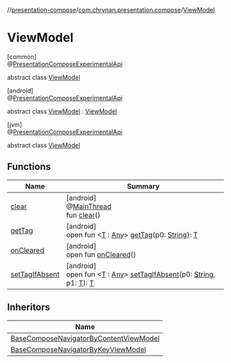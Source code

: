 //[presentation-compose](../../../index.md)/[com.chrynan.presentation.compose](../index.md)/[ViewModel](index.md)

# ViewModel

[common]\
@[PresentationComposeExperimentalApi](../-presentation-compose-experimental-api/index.md)

abstract class [ViewModel](index.md)

[android]\
@[PresentationComposeExperimentalApi](../../../../presentation-compose/presentation-compose/com.chrynan.presentation.compose/-presentation-compose-experimental-api/index.md)

abstract class [ViewModel](index.md) : [ViewModel](https://developer.android.com/reference/kotlin/androidx/lifecycle/ViewModel.html)

[jvm]\
@[PresentationComposeExperimentalApi](../../../../presentation-compose/presentation-compose/com.chrynan.presentation.compose/-presentation-compose-experimental-api/index.md)

abstract class [ViewModel](index.md)

## Functions

| Name | Summary |
|---|---|
| [clear](index.md#-1936886459%2FFunctions%2F1245079841) | [android]<br>@[MainThread](https://developer.android.com/reference/kotlin/androidx/annotation/MainThread.html)<br>fun [clear](index.md#-1936886459%2FFunctions%2F1245079841)() |
| [getTag](index.md#-215894976%2FFunctions%2F1245079841) | [android]<br>open fun &lt;[T](index.md#-215894976%2FFunctions%2F1245079841) : [Any](https://kotlinlang.org/api/latest/jvm/stdlib/kotlin/-any/index.html)&gt; [getTag](index.md#-215894976%2FFunctions%2F1245079841)(p0: [String](https://kotlinlang.org/api/latest/jvm/stdlib/kotlin/-string/index.html)): [T](index.md#-215894976%2FFunctions%2F1245079841) |
| [onCleared](index.md#-1930136507%2FFunctions%2F1245079841) | [android]<br>open fun [onCleared](index.md#-1930136507%2FFunctions%2F1245079841)() |
| [setTagIfAbsent](index.md#-1567230750%2FFunctions%2F1245079841) | [android]<br>open fun &lt;[T](index.md#-1567230750%2FFunctions%2F1245079841) : [Any](https://kotlinlang.org/api/latest/jvm/stdlib/kotlin/-any/index.html)&gt; [setTagIfAbsent](index.md#-1567230750%2FFunctions%2F1245079841)(p0: [String](https://kotlinlang.org/api/latest/jvm/stdlib/kotlin/-string/index.html), p1: [T](index.md#-1567230750%2FFunctions%2F1245079841)): [T](index.md#-1567230750%2FFunctions%2F1245079841) |

## Inheritors

| Name |
|---|
| [BaseComposeNavigatorByContentViewModel](../-base-compose-navigator-by-content-view-model/index.md) |
| [BaseComposeNavigatorByKeyViewModel](../-base-compose-navigator-by-key-view-model/index.md) |
